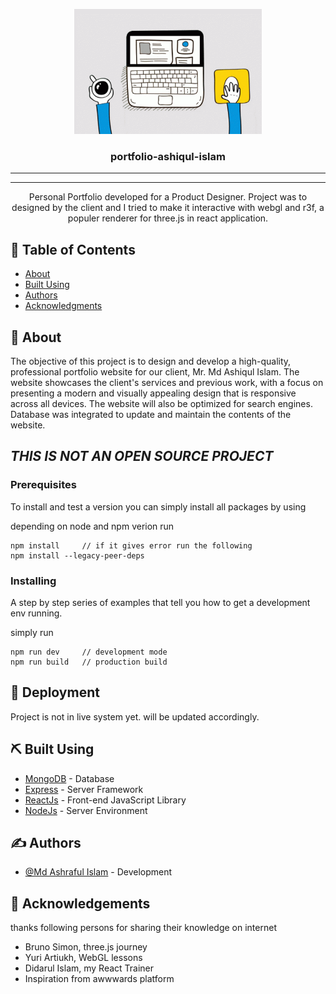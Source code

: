 <p align="center">
  <a href="" rel="noopener">
 <img width=300px height=200px src="/git.gif"  alt="Project logo"></a>
</p>

<h3 align="center">portfolio-ashiqul-islam</h3>

-------
-------
<p align="center"> Personal Portfolio developed for a Product Designer. Project was to designed by the client and I tried to make it interactive with webgl and r3f, a populer renderer for three.js in react application.
    <br>
</p>

## 📝 Table of Contents

- [About](#about)
- [Built Using](#built_using)
- [Authors](#authors)
- [Acknowledgments](#acknowledgement)

## 🧐 About <a name = "about"></a>

The objective of this project is to design and develop a high-quality, professional portfolio website for our client, Mr. Md Ashiqul Islam. The website showcases the client's services and previous work, with a focus on presenting a modern and visually appealing design that is responsive across all devices. The website will also be optimized for search engines. Database was integrated to update and maintain the contents of the website.

## *THIS IS NOT AN OPEN SOURCE PROJECT*

### Prerequisites
To install and test a version you can simply install all packages by using

depending on node and npm verion run
```
npm install     // if it gives error run the following
npm install --legacy-peer-deps
```

### Installing

A step by step series of examples that tell you how to get a development env running.

simply run
```
npm run dev     // development mode
npm run build   // production build
```

## 🚀 Deployment <a name = "deployment"></a>

Project is not in live system yet. will be updated accordingly.

## ⛏️ Built Using <a name = "built_using"></a>

- [MongoDB](https://www.mongodb.com/) - Database
- [Express](https://expressjs.com/) - Server Framework
- [ReactJs](https://reactjs.org) - Front-end JavaScript Library
- [NodeJs](https://nodejs.org/en/) - Server Environment

## ✍️ Authors <a name = "authors"></a>

- [@Md Ashraful Islam](https://github.com/Ashraf0011) - Development


## 🎉 Acknowledgements <a name = "acknowledgement"></a>

thanks following persons for sharing their knowledge on internet
- Bruno Simon, three.js journey
- Yuri Artiukh, WebGL lessons
- Didarul Islam, my React Trainer
- Inspiration from awwwards platform


